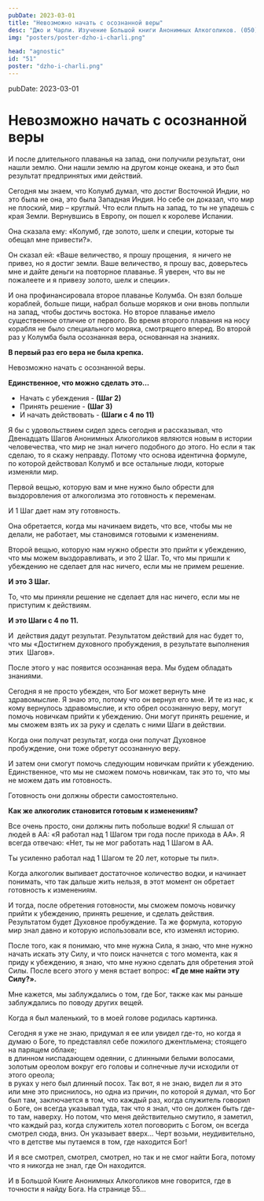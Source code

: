 ```yaml
---
pubDate: 2023-03-01
title: "Невозможно начать с осознанной веры"
desc: "Джо и Чарли. Изучение Большой книги Анонимных Алкоголиков. (050)"
img: "posters/poster-dzho-i-charli.png"

head: "agnostic"
id: "51"
poster: "dzho-i-charli.png"
---
```


pubDate: 2023-03-01

# Невозможно начать с осознанной веры

И после длительного плаванья на запад, они получили результат, они нашли землю. Они нашли землю на другом конце океана, и это был результат предпринятых ими действий.

Сегодня мы знаем, что Колумб думал, что достиг Восточной Индии, но это была не она, это была Западная Индия. Но себе он доказал, что мир не плоский, мир – круглый. Что если плыть на запад, то ты не упадешь с края Земли. Вернувшись в Европу, он пошел к королеве Испании.

Она сказала ему: «Колумб, где золото, шелк и специи, которые ты обещал мне привести?».

Он сказал ей: «Ваше величество, я прошу прощения,  я ничего не привез, но я достиг земли. Ваше величество, я прошу вас, доверьтесь мне и дайте деньги на повторное плаванье. Я уверен, что вы не пожалеете и я привезу золото, шелк и специи».

И она профинансировала второе плаванье Колумба. Он взял больше кораблей, больше пищи, набрал больше моряков и они вновь поплыли на запад, чтобы достичь востока. Но второе плаванье имело существенное отличие от первого. Во время второго плавания на носу корабля не было специального моряка, смотрящего вперед. Во второй раз у Колумба была осознанная вера, основанная на знаниях.

**В первый раз его вера не была крепка.**

Невозможно начать с осознанной веры.

**Единственное, что можно сделать это…**

- Начать с убеждения - **(Шаг 2)**
- Принять решение - **(Шаг 3)**
- И начать действовать - **(Шаги с 4 по 11)**

Я бы с удовольствием сидел здесь сегодня и рассказывал, что Двенадцать Шагов Анонимных Алкоголиков являются новым в истории человечества, что мир не знал ничего подобного до этого. Но если я так сделаю, то я скажу неправду. Потому что основа идентична формуле, по которой действовал Колумб и все остальные люди, которые изменяли мир.

Первой вещью, которую вам и мне нужно было обрести для выздоровления от алкоголизма это готовность к переменам.

И 1 Шаг дает нам эту готовность.

Она обретается, когда мы начинаем видеть, что все, чтобы мы не делали, не работает, мы становимся готовыми к изменениям.

Второй вещью, которую нам нужно обрести это прийти к убеждению, что мы можем выздоравливать, и это 2 Шаг.
То, что мы пришли к убеждению не сделает для нас ничего, если мы не примем решение.

**И это 3 Шаг.**

То, что мы приняли решение не сделает для нас ничего, если мы не приступим к действиям.

**И это Шаги с 4 по 11.**

И  действия дадут результат. Результатом действий для нас будет то, что мы «Достигнем духовного пробуждения, в результате выполнения  этих  Шагов».

После этого у нас появится осознанная вера. Мы будем обладать знаниями.

Сегодня я не просто убежден, что Бог может вернуть мне здравомыслие. Я знаю это, потому что он вернул его мне.
И те из нас, к кому вернулось здравомыслие, и кто обрел осознанную веру, могут помочь новичкам прийти к убеждению. Они могут принять решение, и мы сможем взять их за руку и сделать с ними Шаги в действии.

Когда они получат результат, когда они получат Духовное пробуждение, они тоже обретут осознанную веру.

И затем они смогут помочь следующим новичкам прийти к убеждению. <br>
Единственное, что мы не сможем помочь новичкам, так это то, что мы не можем дать им готовность.

Готовность они должны обрести самостоятельно.

**Как же алкоголик становится готовым к изменениям?**

Все очень просто, они должны пить побольше водки! Я слышал от людей в АА: «Я работал над 1 Шагом три года после прихода в АА». Я всегда отвечаю: «Нет, ты не мог работать над 1 Шагом в АА.

Ты усиленно работал над 1 Шагом те 20 лет, которые ты пил».

Когда алкоголик выпивает достаточное количество водки, и начинает понимать, что так дальше жить нельзя, в этот момент он обретает готовность к изменениям.

И тогда, после обретения готовности, мы сможем помочь новичку прийти к убеждению, принять решение, и сделать действия. Результатом будет Духовное пробуждение. Та же формула, которую мир знал давно и которую использовали все, кто изменял историю.

После того, как я понимаю, что мне нужна Сила, я знаю, что мне нужно начать искать эту Силу, и что поиск начнется с того момента, как я приду к убеждению, я знаю, что мне нужно сделать для обретения этой Силы. После всего этого у меня встает вопрос: **«Где мне найти эту Силу?».**

Мне кажется, мы заблуждались о том, где Бог, также как мы раньше заблуждались по поводу других вещей.

Когда я был маленький, то в моей голове родилась картинка.

Сегодня я уже не знаю, придумал я ее или увидел где-то, но когда я думаю о Боге, то представлял себе пожилого джентльмена; стоящего на парящем облаке; <br>
в длинном ниспадающем одеянии, с длинными белыми волосами, золотым ореолом вокруг его головы и солнечные лучи исходили от этого ореола; <br>
в руках у него был длинный посох. Так вот, я не знаю, видел ли я это или мне это приснилось, но одна из причин, по которой я думал, что Бог был там, заключается в том, что каждый раз, когда служитель говорил о Боге, он всегда указывал туда, так что я знал, что он должен быть где-то там, наверху. Но потом, что меня действительно смутило, я заметил, что каждый раз, когда служитель хотел поговорить с Богом, он всегда смотрел сюда, вниз. Он указывает вверх... Черт возьми, неудивительно, что в детстве мы путаемся в том, где находится Бог!

И я все смотрел, смотрел, смотрел, но так и не смог найти Бога, потому что я никогда не знал, где Он находится.

И в Большой Книге Анонимных Алкоголиков мне говорится, где в точности я найду Бога. На странице 55…
